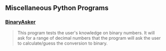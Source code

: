 ## Miscellaneous Python Programs

### [BinaryAsker](/BinaryAsker.py) 
> This program tests the user's knowledge on binary numbers. It will ask for a 
range of decimal numbers that the program will ask the user to calculate/guess
the conversion to binary. 

